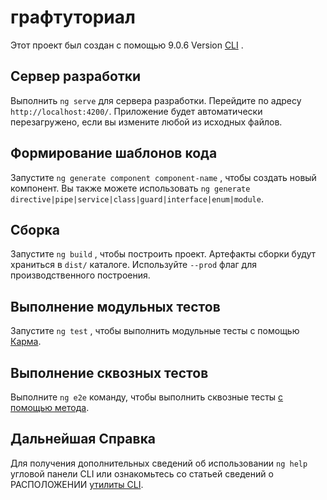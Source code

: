 # <a name="graphtutorial"></a>графтуториал

Этот проект был создан с помощью 9.0.6 Version [CLI](https://github.com/angular/angular-cli) .

## <a name="development-server"></a>Сервер разработки

Выполнить `ng serve` для сервера разработки. Перейдите по адресу `http://localhost:4200/`. Приложение будет автоматически перезагружено, если вы измените любой из исходных файлов.

## <a name="code-scaffolding"></a>Формирование шаблонов кода

Запустите `ng generate component component-name` , чтобы создать новый компонент. Вы также можете использовать `ng generate directive|pipe|service|class|guard|interface|enum|module`.

## <a name="build"></a>Сборка

Запустите `ng build` , чтобы построить проект. Артефакты сборки будут храниться в `dist/` каталоге. Используйте `--prod` флаг для производственного построения.

## <a name="running-unit-tests"></a>Выполнение модульных тестов

Запустите `ng test` , чтобы выполнить модульные тесты с помощью [Карма](https://karma-runner.github.io).

## <a name="running-end-to-end-tests"></a>Выполнение сквозных тестов

Выполните `ng e2e` команду, чтобы выполнить сквозные тесты [с помощью метода](http://www.protractortest.org/).

## <a name="further-help"></a>Дальнейшая Справка

Для получения дополнительных сведений об использовании `ng help` угловой панели CLI или ознакомьтесь со статьей сведений о РАСПОЛОЖЕНИИ [утилиты CLI](https://github.com/angular/angular-cli/blob/master/README.md).

